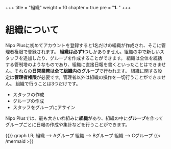 +++
title = "組織"
weight = 10
chapter = true
pre = "<b>1. </b>"
+++


# 組織について

Nipo Plusに初めてアカウントを登録すると1名だけの組織が作成され、そこに管理者権限で登録されます。
**組織は必ず1つ**しかありません。組織の中で新しいスタッフを追加したり、グループを作成することができます。
組織は全体を統括する管制塔のようなものであり、組織に直接日報を書くといったことはできません。それらの**日常業務は全て組織内のグループ**で行われます。
組織に関する設定は**管理者権限**が必要です。管理者以外は組織の操作を一切行うことができません。
組織で行うことは3つだけです。

- スタッフの作成
- グループの作成
- スタッフをグループにアサイン



Nipo Plusでは、最も大きい枠組みに**組織**があり、組織の中に**グループ**を作ってグループごとに日報の作成や集計などを行うことができます。


{{<mermaid align="left">}}
graph LR;
  組織 --> Aグループ
  組織 --> Bグループ
  組織 --> Cグループ
{{< /mermaid >}}

